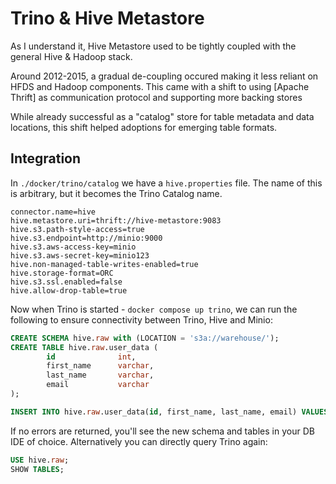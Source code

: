 # Trino & Hive Metastore

As I understand it, Hive Metastore used to be tightly coupled with the general Hive & Hadoop stack. 

Around 2012-2015, a gradual de-coupling occured making it less reliant on HFDS and Hadoop components. This came with a shift to using [Apache Thrift] as communication protocol and supporting more backing stores

While already successful as a "catalog" store for table metadata and data locations, this shift helped adoptions for emerging table formats.

## Integration

In `./docker/trino/catalog` we have a `hive.properties` file. The name of this is arbitrary, but it becomes the Trino Catalog name.

```properties
connector.name=hive
hive.metastore.uri=thrift://hive-metastore:9083
hive.s3.path-style-access=true
hive.s3.endpoint=http://minio:9000
hive.s3.aws-access-key=minio
hive.s3.aws-secret-key=minio123
hive.non-managed-table-writes-enabled=true
hive.storage-format=ORC
hive.s3.ssl.enabled=false
hive.allow-drop-table=true
```

Now when Trino is started - `docker compose up trino`, we can run the following to ensure connectivity between Trino, Hive and Minio:

```sql
CREATE SCHEMA hive.raw with (LOCATION = 's3a://warehouse/');
CREATE TABLE hive.raw.user_data (
		id 			    int,
		first_name 		varchar,
		last_name 		varchar,
		email 			varchar
);

INSERT INTO hive.raw.user_data(id, first_name, last_name, email) VALUES (1, 'test', 'test', 'test@test.com');
```

If no errors are returned, you'll see the new schema and tables in your DB IDE of choice. Alternatively you can directly query Trino again:

```sql
USE hive.raw;
SHOW TABLES;
```

[Apache Thift]: https://en.wikipedia.org/wiki/Apache_Thrift